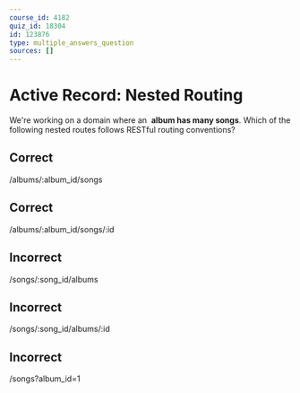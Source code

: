 ```yaml
---
course_id: 4182
quiz_id: 18304
id: 123876
type: multiple_answers_question
sources: []
---
```


# Active Record: Nested Routing

We're working on a domain where an&nbsp; **album has many songs**.&nbsp;Which of
the following nested routes follows RESTful routing conventions?

## Correct

/albums/:album\_id/songs

## Correct

/albums/:album\_id/songs/:id

## Incorrect

/songs/:song\_id/albums

## Incorrect

/songs/:song\_id/albums/:id

## Incorrect

/songs?album\_id=1
